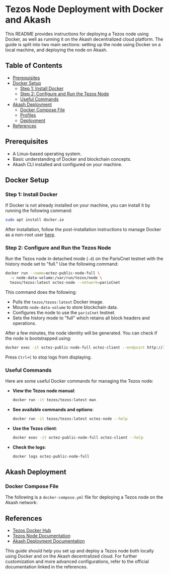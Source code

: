 # Tezos Node Deployment with Docker and Akash

This README provides instructions for deploying a Tezos node using Docker, as well as running it on the Akash decentralized cloud platform. The guide is split into two main sections: setting up the node using Docker on a local machine, and deploying the node on Akash.

## Table of Contents
- [Prerequisites](#prerequisites)
- [Docker Setup](#docker-setup)
  - [Step 1: Install Docker](#step-1-install-docker)
  - [Step 2: Configure and Run the Tezos Node](#step-2-configure-and-run-the-tezos-node)
  - [Useful Commands](#useful-commands)
- [Akash Deployment](#akash-deployment)
  - [Docker Compose File](#docker-compose-file)
  - [Profiles](#profiles)
  - [Deployment](#deployment)
- [References](#references)

## Prerequisites
- A Linux-based operating system.
- Basic understanding of Docker and blockchain concepts.
- Akash CLI installed and configured on your machine.

## Docker Setup

### Step 1: Install Docker
If Docker is not already installed on your machine, you can install it by running the following command:

```bash
sudo apt install docker.io
```

After installation, follow the post-installation instructions to manage Docker as a non-root user [here](https://docs.docker.com/engine/install/linux-postinstall/).

### Step 2: Configure and Run the Tezos Node
Run the Tezos node in detached mode (`-d`) on the ParisCnet testnet with the history mode set to "full." Use the following command:

```bash
docker run --name=octez-public-node-full \
  -v node-data-volume:/var/run/tezos/node \
  tezos/tezos:latest octez-node --network=parisCnet
```

This command does the following:
- Pulls the `tezos/tezos:latest` Docker image.
- Mounts `node-data-volume` to store blockchain data.
- Configures the node to use the `parisCnet` testnet.
- Sets the history mode to "full" which retains all block headers and operations.

After a few minutes, the node identity will be generated. You can check if the node is bootstrapped using:

```bash
docker exec -it octez-public-node-full octez-client --endpoint http://127.0.0.1:8732 bootstrapped
```

Press `Ctrl+C` to stop logs from displaying.

### Useful Commands
Here are some useful Docker commands for managing the Tezos node:

- **View the Tezos node manual**:
  ```bash
  docker run -it tezos/tezos:latest man
  ```

- **See available commands and options**:
  ```bash
  docker run -it tezos/tezos:latest octez-node --help
  ```

- **Use the Tezos client**:
  ```bash
  docker exec -it octez-public-node-full octez-client --help
  ```

- **Check the logs**:
  ```bash
  docker logs octez-public-node-full
  ```

## Akash Deployment

### Docker Compose File
The following is a `docker-compose.yml` file for deploying a Tezos node on the Akash network:



## References
- [Tezos Docker Hub](https://hub.docker.com/r/tezos/tezos)
- [Tezos Node Documentation](https://tezos.gitlab.io/shell/)
- [Akash Deployment Documentation](https://docs.akash.network/)

This guide should help you set up and deploy a Tezos node both locally using Docker and on the Akash decentralized cloud. For further customization and more advanced configurations, refer to the official documentation linked in the references.
